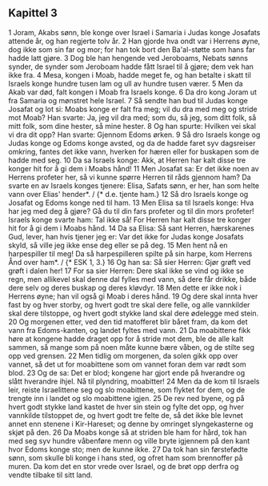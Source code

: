 ## Kapittel 3

1 Joram, Akabs sønn, ble konge over Israel i Samaria i Judas konge Josafats attende år, og han regjerte tolv år.
2 Han gjorde hva ondt var i Herrens øyne, dog ikke som sin far og mor; for han tok bort den Ba'al-støtte som hans far hadde latt gjøre.
3 Dog ble han hengende ved Jeroboams, Nebats sønns synder, de synder som Jeroboam hadde fått Israel til å gjøre; dem vek han ikke fra.
4 Mesa, kongen i Moab, hadde meget fe, og han betalte i skatt til Israels konge hundre tusen lam og ull av hundre tusen værer.
5 Men da Akab var død, falt kongen i Moab fra Israels konge.
6 Da dro kong Joram ut fra Samaria og mønstret hele Israel.
7 Så sendte han bud til Judas konge Josafat og lot si: Moabs konge er falt fra meg; vil du dra med meg og stride mot Moab? Han svarte: Ja, jeg vil dra med; som du, så jeg, som ditt folk, så mitt folk, som dine hester, så mine hester.
8 Og han spurte: Hvilken vei skal vi dra dit opp? Han svarte: Gjennom Edoms ørken.
9 Så dro Israels konge og Judas konge og Edoms konge avsted, og da de hadde faret syv dagsreiser omkring, fantes det ikke vann, hverken for hæren eller for buskapen som de hadde med seg.
10 Da sa Israels konge: Akk, at Herren har kalt disse tre konger hit for å gi dem i Moabs hånd!
11 Men Josafat sa: Er det ikke noen av Herrens profeter her, så vi kunne spørre Herren til råds gjennom ham? Da svarte en av Israels konges tjenere: Elisa, Safats sønn, er her, han som helte vann over Elias' hender*. / {* d.e. tjente ham.}
12 Så dro Israels konge og Josafat og Edoms konge ned til ham.
13 Men Elisa sa til Israels konge: Hva har jeg med deg å gjøre? Gå du til din fars profeter og til din mors profeter! Israels konge svarte ham: Tal ikke så! For Herren har kalt disse tre konger hit for å gi dem i Moabs hånd.
14 Da sa Elisa: Så sant Herren, hærskarenes Gud, lever, han hvis tjener jeg er: Var det ikke for Judas konge Josafats skyld, så ville jeg ikke ense deg eller se på deg.
15 Men hent nå en harpespiller til meg! Da så harpespilleren spilte på sin harpe, kom Herrens Ånd over ham*. / {* ESK 1, 3.}
16 Og han sa: Så sier Herren: Gjør grøft ved grøft i dalen her!
17 For sa sier Herren: Dere skal ikke se vind og ikke se regn, men allikevel skal denne dal fylles med vann, så dere får drikke, både dere selv og deres buskap og deres kløvdyr.
18 Men dette er ikke nok i Herrens øyne; han vil også gi Moab i deres hånd.
19 Og dere skal innta hver fast by og hver storby, og hvert godt tre skal dere felle, og alle vannkilder skal dere tilstoppe, og hvert godt stykke land skal dere ødelegge med stein.
20 Og morgenen etter, ved den tid matofferet blir båret fram, da kom det vann fra Edoms-kanten, og landet fyltes med vann.
21 Da moabittene fikk høre at kongene hadde draget opp for å stride mot dem, ble de alle kalt sammen, så mange som på noen måte kunne bære våben, og de stilte seg opp ved grensen.
22 Men tidlig om morgenen, da solen gikk opp over vannet, så det ut for moabittene som om vannet foran dem var rødt som blod.
23 Og de sa: Det er blod; kongene har gjort ende på hverandre og slått hverandre ihjel. Nå til plyndring, moabitter!
24 Men da de kom til Israels leir, reiste lsraelittene seg og slo moabittene, som flyktet for dem, og de trengte inn i landet og slo moabittene igjen.
25 De rev ned byene, og på hvert godt stykke land kastet de hver sin stein og fylte det opp, og hver vannkilde tilstoppet de, og hvert godt tre felte de, så det ikke ble levnet annet enn stenene i Kir-Hareset; og denne by omringet slyngekasterne og skjøt på den.
26 Da Moabs konge så at striden ble ham for hård, tok han med seg syv hundre våbenføre menn og ville bryte igjennem på den kant hvor Edoms konge sto; men de kunne ikke.
27 Da tok han sin førstefødte sønn, som skulle bli konge i hans sted, og ofret ham som brennoffer på muren. Da kom det en stor vrede over Israel, og de brøt opp derfra og vendte tilbake til sitt land.
